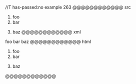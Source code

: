 //T has-passed:no
example 263
@@@@@@@@@@@@ src
1. foo
2. bar
3) baz
@@@@@@@@@@@@ xml
<?xml version="1.0" encoding="UTF-8"?>
<!DOCTYPE document SYSTEM "CommonMark.dtd">
<document xmlns="http://commonmark.org/xml/1.0">
  <list type="ordered" start="1" delim="period" tight="true">
    <item>
      <paragraph>
        <text>foo</text>
      </paragraph>
    </item>
    <item>
      <paragraph>
        <text>bar</text>
      </paragraph>
    </item>
  </list>
  <list type="ordered" start="3" delim="paren" tight="true">
    <item>
      <paragraph>
        <text>baz</text>
      </paragraph>
    </item>
  </list>
</document>
@@@@@@@@@@@@ html
<ol>
<li>foo</li>
<li>bar</li>
</ol>
<ol start="3">
<li>baz</li>
</ol>
@@@@@@@@@@@@
